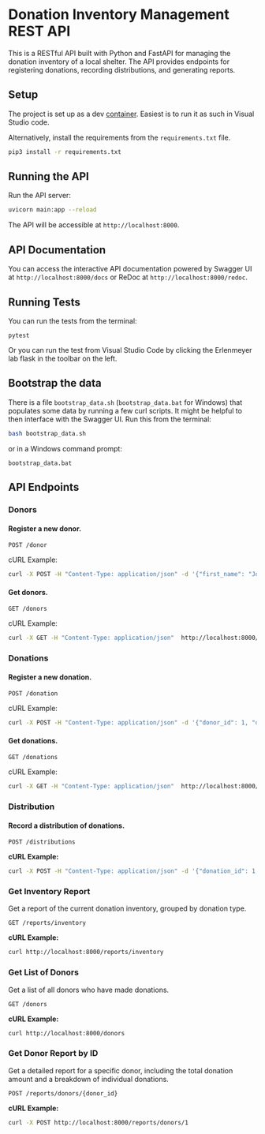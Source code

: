 # Donation Inventory Management REST API

This is a RESTful API built with Python and FastAPI for managing the donation inventory of a local shelter. The API provides endpoints for registering donations, recording distributions, and generating reports.

## Setup

The project is set up as a dev [container](https://code.visualstudio.com/docs/devcontainers/containers). 
Easiest is to run it as such in Visual Studio code. 

Alternatively, install the requirements from the `requirements.txt` file.

```bash
pip3 install -r requirements.txt
```

## Running the API

Run the API server:

```bash
uvicorn main:app --reload
```

The API will be accessible at `http://localhost:8000`.

## API Documentation

You can access the interactive API documentation powered by Swagger UI at `http://localhost:8000/docs` or ReDoc at `http://localhost:8000/redoc`.

## Running Tests

You can run the tests from the terminal:

```
pytest
```

Or you can run the test from Visual Studio Code by clicking the Erlenmeyer lab flask in the toolbar on the left. 

## Bootstrap the data

There is a file `bootstrap_data.sh` (`bootstrap_data.bat` for Windows) that populates some data by running a few curl scripts. 
It might be helpful to then interface with the Swagger UI. 
Run this from the terminal:

```bash
bash bootstrap_data.sh
```

or in a Windows command prompt:

```
bootstrap_data.bat
```


## API Endpoints

### Donors

#### Register a new donor.

```
POST /donor
```

cURL Example:

```bash
curl -X POST -H "Content-Type: application/json" -d '{"first_name": "John", "last_name": "Doe", "city": "New York"}' http://localhost:8000/donors
```

#### Get donors.

```
GET /donors
```

cURL Example:

```bash
curl -X GET -H "Content-Type: application/json"  http://localhost:8000/donors
```

### Donations

#### Register a new donation.

```
POST /donation
```

cURL Example:

```bash
curl -X POST -H "Content-Type: application/json" -d '{"donor_id": 1, "donation_type": 3, "quantity": 50.0, "date": "2023-04-01"}' http://localhost:8000/donations
```

#### Get donations.

```
GET /donations
```

cURL Example:

```bash
curl -X GET -H "Content-Type: application/json"  http://localhost:8000/donations
```

### Distribution

#### Record a distribution of donations.

```
POST /distributions
```

**cURL Example:**

```bash
curl -X POST -H "Content-Type: application/json" -d '{"donation_id": 1, "quantity": 25.0, "date": "2023-04-02"}' http://localhost:8000/distributions
```

### Get Inventory Report

Get a report of the current donation inventory, grouped by donation type.

```
GET /reports/inventory
```

**cURL Example:**

```bash
curl http://localhost:8000/reports/inventory
```

### Get List of Donors

Get a list of all donors who have made donations.

```
GET /donors
```

**cURL Example:**

```bash
curl http://localhost:8000/donors
```

### Get Donor Report by ID

Get a detailed report for a specific donor, including the total donation amount and a breakdown of individual donations.

```
POST /reports/donors/{donor_id}
```

**cURL Example:**

```bash
curl -X POST http://localhost:8000/reports/donors/1
```


